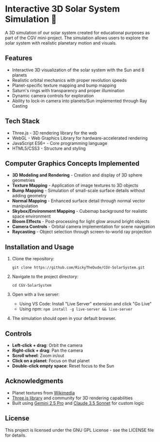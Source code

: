 # Interactive 3D Solar System Simulation 🔭

A 3D simulation of our solar system created for educational purposes as part of the CGV mini-project. The simulation allows users to explore the solar system with realistic planetary motion and visuals.

## Features

- Interactive 3D visualization of the solar system with the Sun and 8 planets
- Realistic orbital mechanics with proper revolution speeds
- Planet-specific texture mapping and bump mapping
- Saturn's rings with transparency and proper illumination
- Dynamic camera controls for exploration
- Ability to lock-in camera into planets/Sun implemented through Ray Casting

## Tech Stack

- Three.js - 3D rendering library for the web
- WebGL - Web Graphics Library for hardware-accelerated rendering
- JavaScript ES6+ - Core programming language
- HTML5/CSS3 - Structure and styling

## Computer Graphics Concepts Implemented

- **3D Modeling and Rendering** - Creation and display of 3D sphere geometries
- **Texture Mapping** - Application of image textures to 3D objects
- **Bump Mapping** - Simulation of small-scale surface details without adding geometry
- **Normal Mapping** - Enhanced surface detail through normal vector manipulation
- **Skybox/Environment Mapping** - Cubemap background for realistic space environment
- **Bloom Effects** - Post-processing for light glow around bright objects
- **Camera Controls** - Orbital camera implementation for scene navigation
- **Raycasting** - Object selection through screen-to-world ray projection

## Installation and Usage

1. Clone the repository:
   ```
   git clone https://github.com/RickyTheDude/CGV-SolarSystem.git
   ```

2. Navigate to the project directory:
   ```
   cd CGV-SolarSystem
   ```

3. Open with a live server:
   - Using VS Code: Install "Live Server" extension and click "Go Live"
   - Using npm: `npm install -g live-server && live-server`

4. The simulation should open in your default browser.

## Controls

- **Left-click + drag**: Orbit the camera
- **Right-click + drag**: Pan the camera
- **Scroll wheel**: Zoom in/out
- **Click on a planet**: Focus on that planet
- **Double-click empty space**: Reset focus to the Sun

## Acknowledgments

- Planet textures from [Wikimedia](https://commons.wikimedia.org/wiki/Category:Solar_System_Scope)
- [Three.js library](https://threejs.org/) and community for 3D rendering capabilities
- Built using [Gemini 2.5 Pro](https://gemini.google.com/app) and [Claude 3.5 Sonnet](https://claude.ai/new) for custom logic 

## License

This project is licensed under the GNU GPL License - see the LICENSE file for details.

